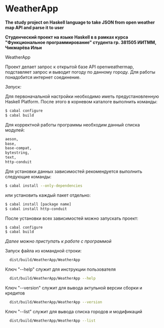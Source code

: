 # WeatherApp

**The study project on Haskell language to take JSON from open weather map API and parse it to user**

**Студенческий проект на языке Haskell в в рамках курса "Функциональное программирование" студента гр. 381505 ИИТММ, Чикмарёва Ильи**

WeatherApp

Проект делает запрос к открытой базе API openweathermap, подставляет запрос и выводит погоду по данному городу. Для работы понадобится интернет соединение.

*Запуск:*

Для первоначальной настройки необходимо иметь предустановленную Haskell Platform. После этого в корневом каталоге выполнить команды:

```bash
$ cabal configure
$ cabal build
```

Для корректной работы программы необходим данный списка модулей:

```bash
aeson,
base,
base-compat,
bytestring,
text,
http-conduit
```

Для установки данных зависимостей рекомендуется выполнить следующие команды:

```bash
$ cabal install --only-dependencies
```

или установить каждый пакет отдельно:

```bash
$ cabal install [package name]
$ cabal install http-conduit
```

После установки всех зависимостей можно запускать проект:

```bash
$ cabal configure
$ cabal build
```

*Далее можно приступать к работе с программой*

Запуск файла из командной строки:

```bash
  dist/build/WeatherApp/WeatherApp
```

Ключ "--help" служит для инструкции пользователя

```bash
  dist/build/WeatherApp/WeatherApp --help
```

Ключ "--version" служит для вывода актульной версии сборки и кредитов

```bash
  dist/build/WeatherApp/WeatherApp --version
```

Ключ "--list" служит для вывода списка городов и модификаций

```bash
  dist/build/WeatherApp/WeatherApp --list
```
